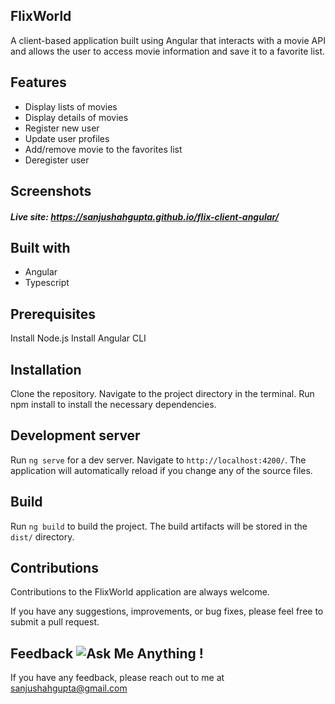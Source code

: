## FlixWorld
 A client-based application built using Angular that interacts with a movie API and allows the user to access movie information and save it to a favorite list.

 
## Features
- Display lists of movies
- Display details of movies
- Register new user
- Update user profiles
- Add/remove movie to the favorites list
- Deregister user

## Screenshots

##### Live site: https://sanjushahgupta.github.io/flix-client-angular/

## Built with
- Angular
- Typescript

## Prerequisites
Install Node.js
Install Angular CLI

## Installation
Clone the repository.
Navigate to the project directory in the terminal.
Run npm install to install the necessary dependencies.

## Development server
Run `ng serve` for a dev server. Navigate to `http://localhost:4200/`. The application will automatically reload if you change any of the source files.

## Build
Run `ng build` to build the project. The build artifacts will be stored in the `dist/` directory.

## Contributions
Contributions to the FlixWorld application are always welcome. 
 
 If you have any suggestions, improvements, or bug fixes, please feel free to submit a pull request.


## Feedback ![Ask Me Anything !](https://img.shields.io/badge/Ask%20me-anything-1abc9c.svg)
If you have any feedback, please reach out to me at sanjushahgupta@gmail.com
